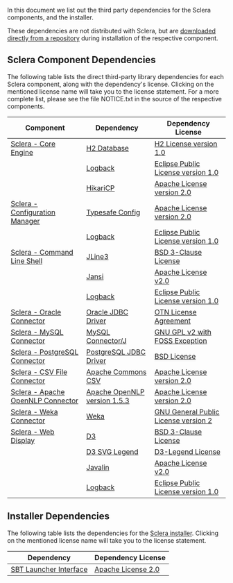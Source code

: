 In this document we list out the third party dependencies for the Sclera components, and the installer.

These dependencies are not distributed with Sclera, but are [downloaded directly from a repository](https://www.scala-sbt.org/1.x/docs/Sbt-Launcher.html) during installation of the respective component.

## Sclera Component Dependencies
The following table lists the direct third-party library dependencies for each Sclera component, along with the dependency's license. Clicking on the mentioned license name will take you to the license statement. For a more complete list, please see the file NOTICE.txt in the source of the respective components.

| Component | Dependency | Dependency License |
| --------- | ---------- | ------------------ |
| [Sclera - Core Engine](../setup/components.md#sclera-core) | [H2 Database](http://www.h2database.com) | [H2 License version 1.0](http://www.h2database.com/html/license.html#h2_license) |
| | [Logback](http://logback.qos.ch) | [Eclipse Public License version 1.0](http://logback.qos.ch/license.html) |
| | [HikariCP](http://brettwooldridge.github.io/HikariCP) | [Apache License version 2.0](https://raw.githubusercontent.com/brettwooldridge/HikariCP/dev/LICENSE) |
| [Sclera - Configuration Manager](../setup/components.md#sclera-config) | [Typesafe Config](https://github.com/typesafehub/config) | [Apache License version 2.0](http://www.apache.org/licenses/LICENSE-2.0) |
| | [Logback](http://logback.qos.ch) | [Eclipse Public License version 1.0](http://logback.qos.ch/license.html) |
| [Sclera - Command Line Shell](../setup/components.md#sclera-shell) | [JLine3](https://jitpack.io/p/jline/jline3) | [BSD 3-Clause License](https://opensource.org/licenses/BSD-3-Clause) |
| | [Jansi](https://fusesource.github.io/jansi/) | [Apache License v2.0](http://www.apache.org/licenses/LICENSE-2.0) |
| | [Logback](http://logback.qos.ch) | [Eclipse Public License version 1.0](http://logback.qos.ch/license.html) |
| [Sclera - Oracle Connector](../setup/components.md#sclera-oracle) | [Oracle JDBC Driver](http://www.oracle.com/technetwork/database/features/jdbc/jdbc-drivers-12c-download-1958347.html) | [OTN License Agreement](http://www.oracle.com/technetwork/licenses/distribution-license-152002.html) |
| [Sclera - MySQL Connector](../setup/components.md#sclera-mysql) | [MySQL Connector/J](http://dev.mysql.com/doc/connector-j/en/index.html) | [GNU GPL v2 with FOSS Exception](https://oss.oracle.com/licenses/universal-foss-exception/) |
| [Sclera - PostgreSQL Connector](../setup/components.md#sclera-postgresql) | [PostgreSQL JDBC Driver](http://jdbc.postgresql.org) | [BSD License](http://jdbc.postgresql.org/about/license.html) |
| [Sclera - CSV File Connector](../setup/components.md#sclera-csv) | [Apache Commons CSV](http://commons.apache.org/proper/commons-csv/) | [Apache License version 2.0](http://www.apache.org/licenses/LICENSE-2.0) |
| [Sclera - Apache OpenNLP Connector](../setup/components.md#sclera-opennlp) | [Apache OpenNLP version 1.5.3](http://opennlp.apache.org) | [Apache License version 2.0](http://www.apache.org/licenses/LICENSE-2.0) |
| [Sclera - Weka Connector](../setup/components.md#sclera-weka) | [Weka](http://www.cs.waikato.ac.nz/ml/weka) | [GNU General Public License version 2](http://www.gnu.org/licenses/gpl.html) |
| [Sclera - Web Display](../setup/components.md#sclera-visualization) | [D3](http://d3js.org) | [BSD 3-Clause License](https://opensource.org/licenses/BSD-3-Clause) |
| | [D3 SVG Legend](http://d3-legend.susielu.com) | [D3-Legend License](https://raw.githubusercontent.com/susielu/d3-legend/master/LICENSE) |
| | [Javalin](https://javalin.io) | [Apache License v2.0](https://www.apache.org/licenses/LICENSE-2.0) |
| | [Logback](http://logback.qos.ch) | [Eclipse Public License version 1.0](http://logback.qos.ch/license.html) |

## Installer Dependencies
The following table lists the dependencies for the [Sclera installer](../setup/install.md). Clicking on the mentioned license name will take you to the license statement.

| Dependency | Dependency License |
| ---------- | ------------------ |
| [SBT Launcher Interface](http://www.scala-sbt.org) | [Apache License 2.0](https://github.com/sbt/sbt-launcher-package/blob/master/LICENSE) |
